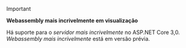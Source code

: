 > [!IMPORTANT]
> **Webassembly mais incrivelmente em visualização**
>
> Há suporte para o *servidor mais incrivelmente* no ASP.NET Core 3,0. *Webassembly mais incrivelmente* está em versão prévia.
